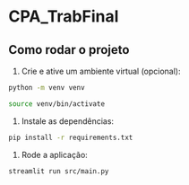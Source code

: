 # CPA_TrabFinal

## Como rodar o projeto

1. Crie e ative um ambiente virtual (opcional):

```bash
python -m venv venv
```

```bash
source venv/bin/activate
```

1. Instale as dependências:

```bash
pip install -r requirements.txt
```

1. Rode a aplicação:

```bash
streamlit run src/main.py
```
